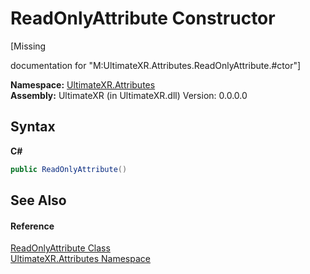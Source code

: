 # ReadOnlyAttribute Constructor 
 

\[Missing <summary> documentation for "M:UltimateXR.Attributes.ReadOnlyAttribute.#ctor"\]

**Namespace:**&nbsp;<a href="N_UltimateXR_Attributes">UltimateXR.Attributes</a><br />**Assembly:**&nbsp;UltimateXR (in UltimateXR.dll) Version: 0.0.0.0

## Syntax

**C#**<br />
``` C#
public ReadOnlyAttribute()
```


## See Also


#### Reference
<a href="T_UltimateXR_Attributes_ReadOnlyAttribute">ReadOnlyAttribute Class</a><br /><a href="N_UltimateXR_Attributes">UltimateXR.Attributes Namespace</a><br />